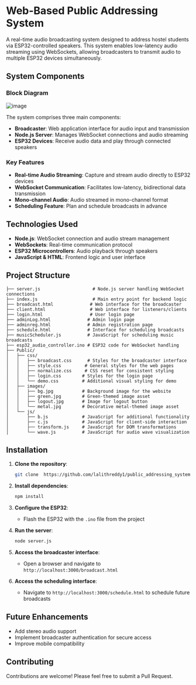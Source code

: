 # Web-Based Public Addressing System

A real-time audio broadcasting system designed to address hostel students via ESP32-controlled speakers. This system enables low-latency audio streaming using WebSockets, allowing broadcasters to transmit audio to multiple ESP32 devices simultaneously.

## System Components

### Block Diagram
![image](https://github.com/user-attachments/assets/8effdf55-189c-4400-b965-263afc82beb9)

The system comprises three main components:
- **Broadcaster**: Web application interface for audio input and transmission
- **Node.js Server**: Manages WebSocket connections and audio streaming
- **ESP32 Devices**: Receive audio data and play through connected speakers

### Key Features

- **Real-time Audio Streaming**: Capture and stream audio directly to ESP32 devices
- **WebSocket Communication**: Facilitates low-latency, bidirectional data transmission
- **Mono-channel Audio**: Audio streamed in mono-channel format
- **Scheduling Feature**: Plan and schedule broadcasts in advance

## Technologies Used

- **Node.js**: WebSocket connection and audio stream management
- **WebSockets**: Real-time communication protocol
- **ESP32 Microcontrollers**: Audio playback through speakers
- **JavaScript & HTML**: Frontend logic and user interface

## Project Structure

```
├── server.js                    # Node.js server handling WebSocket connections
├── index.js                     # Main entry point for backend logic
├── broadcast.html              # Web interface for the broadcaster
├── client.html                 # Web interface for listeners/clients
├── login.html                  # User login page
├── adminLog.html              # Admin login page
├── adminreg.html              # Admin registration page
├── schedule.html              # Interface for scheduling broadcasts
├── musicScheduler.js          # JavaScript for scheduling music broadcasts
├── esp32_audio_controller.ino # ESP32 code for WebSocket handling
├── Public/
│   ├── css/
│   │   ├── broadcast.css      # Styles for the broadcaster interface
│   │   ├── style.css         # General styles for the web pages
│   │   ├── normalize.css     # CSS reset for consistent styling
│   │   ├── login.css        # Styles for the login page
│   │   └── demo.css         # Additional visual styling for demo
│   ├── images/
│   │   ├── bg.jpg           # Background image for the website
│   │   ├── green.jpg        # Green-themed image asset
│   │   ├── logout.jpg       # Image for logout button
│   │   └── metal.jpg        # Decorative metal-themed image asset
│   └── js/
│       ├── b.js             # JavaScript for additional functionality
│       ├── c.js             # JavaScript for client-side interaction
│       ├── transform.js     # JavaScript for DOM transformations
│       └── wave.js          # JavaScript for audio wave visualization
```

## Installation

1. **Clone the repository**:
   ```bash
   git clone  https://github.com/lalithreddy1/public_addressing_system
   ```

2. **Install dependencies**:
   ```bash
   npm install
   ```

3. **Configure the ESP32**:
   - Flash the ESP32 with the `.ino` file from the project

4. **Run the server**:
   ```bash
   node server.js
   ```

5. **Access the broadcaster interface**:
   - Open a browser and navigate to `http://localhost:3000/broadcast.html`

6. **Access the scheduling interface**:
   - Navigate to `http://localhost:3000/schedule.html` to schedule future broadcasts

## Future Enhancements

- Add stereo audio support
- Implement broadcaster authentication for secure access
- Improve mobile compatibility

## Contributing

Contributions are welcome! Please feel free to submit a Pull Request.

